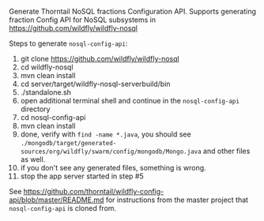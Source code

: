 Generate Thorntail NoSQL fractions Configuration API.
Supports generating fraction Config API for NoSQL subsystems in https://github.com/wildfly/wildfly-nosql

Steps to generate `nosql-config-api`:

1.  git clone https://github.com/wildfly/wildfly-nosql
2.  cd wildfly-nosql
3.  mvn clean install
4.  cd server/target/wildfly-nosql-serverbuild/bin
5.  ./standalone.sh
6.  open additional terminal shell and continue in the `nosql-config-api` directory
7.  cd nosql-config-api
8.  mvn clean install
9.  done, verify with `find -name *.java`, you should see `./mongodb/target/generated-sources/org/wildfly/swarm/config/mongodb/Mongo.java` and other files as well.
10. if you don't see any generated files, something is wrong.
11. stop the app server started in step #5

See https://github.com/thorntail/wildfly-config-api/blob/master/README.md for instructions from the master project that `nosql-config-api` is cloned from.
